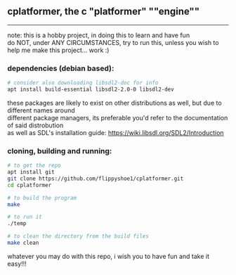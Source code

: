 ## cplatformer, the c "platformer" ""engine""
---
note: this is a hobby project, in doing this to learn and have fun\
do NOT, under ANY CIRCUMSTANCES, try to run this, unless you wish to help me make this project... work :)

### dependencies (debian based):
```sh
# consider also downloading libsdl2-doc for info
apt install build-essential libsdl2-2.0-0 libsdl2-dev
```
these packages are likely to exist on other distributions as well, but due to different names around\
different package managers, its preferable you'd refer to the documentation of said distrobution\
as well as SDL's installation guide: https://wiki.libsdl.org/SDL2/Introduction

### cloning, building and running:
```sh
# to get the repo
apt install git
git clone https://github.com/flippyshoe1/cplatformer.git
cd cplatformer

# to build the program
make

# to run it
./temp

# to clean the directory from the build files
make clean
```

whatever you may do with this repo, i wish you to have fun and take it easy!!!